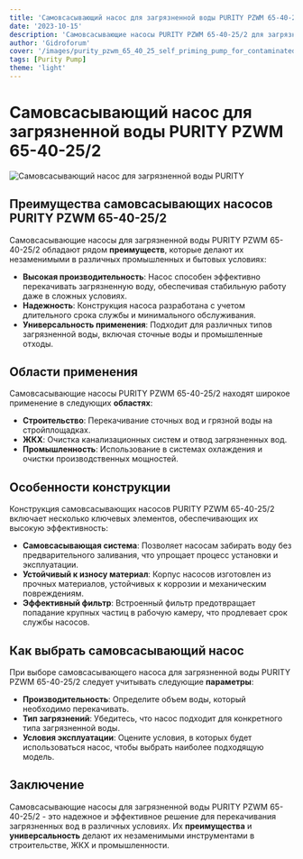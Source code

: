 ```yaml
---
title: 'Самовсасывающий насос для загрязненной воды PURITY PZWM 65-40-25/2: надежность и эффективность'
date: '2023-10-15'
description: 'Самовсасывающие насосы PURITY PZWM 65-40-25/2 для загрязненной воды: преимущества, области применения и особенности использования.'
author: 'Gidroforum'
cover: '/images/purity_pzwm_65_40_25_self_priming_pump_for_contaminated_water.png'
tags: [Purity Pump]
theme: 'light'
---
```


# Самовсасывающий насос для загрязненной воды PURITY PZWM 65-40-25/2

![Самовсасывающий насос для загрязненной воды PURITY](/images/purity_pzwm_65_40_25_self_priming_pump_for_contaminated_water.png)

## Преимущества самовсасывающих насосов PURITY PZWM 65-40-25/2

Самовсасывающие насосы для загрязненной воды PURITY PZWM 65-40-25/2 обладают рядом **преимуществ**, которые делают их незаменимыми в различных промышленных и бытовых условиях:

- **Высокая производительность**: Насос способен эффективно перекачивать загрязненную воду, обеспечивая стабильную работу даже в сложных условиях.
- **Надежность**: Конструкция насоса разработана с учетом длительного срока службы и минимального обслуживания.
- **Универсальность применения**: Подходит для различных типов загрязненной воды, включая сточные воды и промышленные отходы.

## Области применения

Самовсасывающие насосы PURITY PZWM 65-40-25/2 находят широкое применение в следующих **областях**:

- **Строительство**: Перекачивание сточных вод и грязной воды на стройплощадках.
- **ЖКХ**: Очистка канализационных систем и отвод загрязненных вод.
- **Промышленность**: Использование в системах охлаждения и очистки производственных мощностей.

## Особенности конструкции

Конструкция самовсасывающих насосов PURITY PZWM 65-40-25/2 включает несколько ключевых элементов, обеспечивающих их высокую эффективность:

- **Самовсасывающая система**: Позволяет насосам забирать воду без предварительного заливания, что упрощает процесс установки и эксплуатации.
- **Устойчивый к износу материал**: Корпус насосов изготовлен из прочных материалов, устойчивых к коррозии и механическим повреждениям.
- **Эффективный фильтр**: Встроенный фильтр предотвращает попадание крупных частиц в рабочую камеру, что продлевает срок службы насосов.

## Как выбрать самовсасывающий насос

При выборе самовсасывающего насоса для загрязненной воды PURITY PZWM 65-40-25/2 следует учитывать следующие **параметры**:

- **Производительность**: Определите объем воды, который необходимо перекачивать.
- **Тип загрязнений**: Убедитесь, что насос подходит для конкретного типа загрязненной воды.
- **Условия эксплуатации**: Оцените условия, в которых будет использоваться насос, чтобы выбрать наиболее подходящую модель.

## Заключение

Самовсасывающие насосы для загрязненной воды PURITY PZWM 65-40-25/2 - это надежное и эффективное решение для перекачивания загрязненных вод в различных условиях. Их **преимущества** и **универсальность** делают их незаменимыми инструментами в строительстве, ЖКХ и промышленности.
